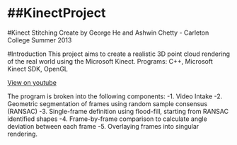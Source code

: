 ##KinectProject
=============

#Kinect Stitching
Create by George He and Ashwin Chetty - Carleton College Summer 2013

#Introduction
This project aims to create a realistic 3D point cloud rendering of the real world using the Microsoft Kinect.
Programs: C++, Microsoft Kinect SDK, OpenGL

[View on youtube](https://www.youtube.com/watch?v=aTB151ramo8&)

The program is broken into the following components:
-1. Video Intake
-2. Geometric segmentation of frames using random sample consensus (RANSAC)
-3. Single-frame definition using flood-fill, starting from RANSAC identified shapes
-4. Frame-by-frame comparison to calculate angle deviation between each frame
-5. Overlaying frames into singular rendering.


